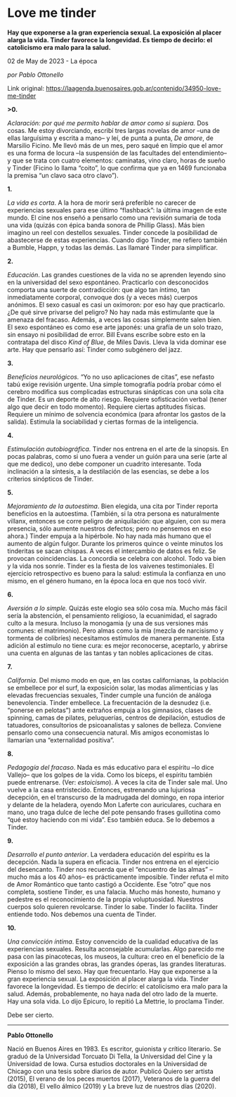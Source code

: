 # Love me tinder

**Hay que exponerse a la gran experiencia sexual. La exposición al placer alarga la vida. Tinder favorece la longevidad. Es tiempo de decirlo: el catolicismo era malo para la salud.**

02 de May de 2023 - La época

_por Pablo Ottonello_

Link original: https://laagenda.buenosaires.gob.ar/contenido/34950-love-me-tinder



**>0.**




*Aclaración: por qué me permito hablar de amor como si supiera.* Dos cosas. Me estoy divorciando, escribí tres largas novelas de amor –una de ellas larguísima y escrita a mano– y leí, de punta a punta, *De amore*, de Marsilio Ficino. Me llevó más de un mes, pero saqué en limpio que el amor es una forma de locura –la suspensión de las facultades del entendimiento– y que se trata con cuatro elementos: caminatas, vino claro, horas de sueño y Tinder (Ficino lo llama “coito”, lo que confirma que ya en 1469 funcionaba la premisa “un clavo saca otro clavo”).




**1.**




*La vida es corta*. A la hora de morir será preferible no carecer de experiencias sexuales para ese último “flashback”: la última imagen de este mundo. El cine nos enseñó a pensarlo como una revisión sumaria de toda una vida (quizás con épica banda sonora de Phillip Glass). Más bien imagino un reel con destellos sexuales. Tinder concede la posibilidad de abastecerse de estas experiencias. Cuando digo Tinder, me refiero también a Bumble, Happn, y todas las demás. Las llamaré Tinder para simplificar.




**2.**




*Educación*. Las grandes cuestiones de la vida no se aprenden leyendo sino en la universidad del sexo espontáneo. Practicarlo con desconocidos comporta una suerte de contradicción: que algo tan íntimo, tan inmediatamente corporal, convoque dos (y a veces más) cuerpos anónimos. El sexo casual es casi un oxímoron: por eso hay que practicarlo. ¿De qué sirve privarse del peligro? No hay nada más estimulante que la amenaza del fracaso. Además, a veces las cosas simplemente salen bien. El sexo espontáneo es como ese arte japonés: una grafía de un solo trazo, sin ensayo ni posibilidad de error. Bill Evans escribe sobre esto en la contratapa del disco *Kind of Blue*, de Miles Davis. Lleva la vida dominar ese arte. Hay que pensarlo así: Tinder como subgénero del jazz.




**3.**




*Beneficios neurológicos.* “Yo no uso aplicaciones de citas”, ese nefasto tabú exige revisión urgente. Una simple tomografía podría probar cómo el cerebro modifica sus complicadas estructuras sinápticas con una sola cita de Tinder. Es un deporte de alto riesgo. Requiere sofisticación verbal (tener algo que decir en todo momento). Requiere ciertas aptitudes físicas. Requiere un mínimo de solvencia económica (para afrontar los gastos de la salida). Estimula la sociabilidad y ciertas formas de la inteligencia.




**4.**




*Estimulación autobiográfica.* Tinder nos entrena en el arte de la sinopsis. En pocas palabras, como si uno fuera a vender un guión para una serie (arte al que me dedico), uno debe componer un cuadrito interesante. Toda inclinación a la síntesis, a la destilación de las esencias, se debe a los criterios sinópticos de Tinder.




**5.**




*Mejoramiento de la autoestima*. Bien elegida, una cita por Tinder reporta beneficios en la autoestima. (También, si la otra persona es naturalmente villanx, entonces se corre peligro de aniquilación: que alguien, con su mera presencia, sólo aumente nuestros defectos; pero no pensemos en eso ahora.) Tinder empuja a la hipérbole. No hay nada más humano que el aumento de algún fulgor. Durante los primeros quince o veinte minutos los tinderitas se sacan chispas. A veces el intercambio de datos es feliz. Se provocan coincidencias. La concordia se celebra con alcohol. Todo va bien y la vida nos sonríe. Tinder es la fiesta de los vaivenes testimoniales. El ejercicio retrospectivo es bueno para la salud: estimula la confianza en uno mismo, en el género humano, en la época loca en que nos tocó vivir.




**6.**




*Aversión a lo simple.* Quizás este elogio sea sólo cosa mía. Mucho más fácil sería la abstención, el pensamiento religioso, la ecuanimidad, el sagrado culto a la mesura. Incluso la monogamia (y una de sus versiones más comunes: el matrimonio). Pero almas como la mía (mezcla de narcisismo y tormenta de colibríes) necesitamos estímulos de manera permanente. Esta adición al estímulo no tiene cura: es mejor reconocerse, aceptarlo, y abrirse una cuenta en algunas de las tantas y tan nobles aplicaciones de citas.




**7.**




*California*. Del mismo modo en que, en las costas californianas, la población se embellece por el surf, la exposición solar, las modas alimenticias y las elevadas frecuencias sexuales, Tinder cumple una función de análoga benevolencia. Tinder embellece. La frecuentación de la desnudez (i.e. “ponerse en pelotas”) ante extraños empuja a los gimnasios, clases de spinning, camas de pilates, peluquerías, centros de depilación, estudios de tatuadores, consultorios de psicoanalistas y salones de belleza. Conviene pensarlo como una consecuencia natural. Mis amigos economistas lo llamarían una “externalidad positiva”.




**8.**




*Pedagogía del fracaso*. Nada es más educativo para el espíritu –lo dice Vallejo– que los golpes de la vida. Como los bíceps, el espíritu también puede entrenarse. (Ver: *estoicismo*). A veces la cita de Tinder sale mal. Uno vuelve a la casa entristecido. Entonces, estrenando una lujuriosa decepción, en el transcurso de la madrugada del domingo, en ropa interior y delante de la heladera, oyendo Mon Laferte con auriculares, cuchara en mano, uno traga dulce de leche del pote pensando frases guillotina como “qué estoy haciendo con mi vida”. Eso también educa. Se lo debemos a Tinder.




**9.**




*Desarrollo el punto anterior*. La verdadera educación del espíritu es la decepción. Nada la supera en eficacia. Tinder nos entrena en el ejercicio del desencanto. Tinder nos recuerda que el “encuentro de las almas” –mucho más a los 40 años– es prácticamente imposible. Tinder refuta el mito de Amor Romántico que tanto castigó a Occidente. Ese “otro” que nos completa, sostiene Tinder, es una falacia. Mucho más honesto, humano y pedestre es el reconocimiento de la propia voluptuosidad. Nuestros cuerpos solo quieren revolcarse. Tinder lo sabe. Tinder lo facilita. Tinder entiende todo. Nos debemos una cuenta de Tinder.




**10.**




*Una convicción íntima*. Estoy convencido de la cualidad educativa de las experiencias sexuales. Resulta aconsejable acumularlas. Algo parecido me pasa con las pinacotecas, los museos, la cultura: creo en el beneficio de la exposición a las grandes obras, las grandes óperas, las grandes literaturas. Pienso lo mismo del sexo. Hay que frecuentarlo. Hay que exponerse a la gran experiencia sexual. La exposición al placer alarga la vida. Tinder favorece la longevidad. Es tiempo de decirlo: el catolicismo era malo para la salud. Además, probablemente, no haya nada del otro lado de la muerte. Hay una sola vida. Lo dijo Epicuro, lo repitió La Mettrie, lo proclama Tinder.




Debe ser cierto.




---




**Pablo Ottonello**




Nació en Buenos Aires en 1983. Es escritor, guionista y crítico literario. Se graduó de la Universidad Torcuato Di Tella, la Universidad del Cine y la Universidad de Iowa. Cursa estudios doctorales en la Universidad de Chicago con una tesis sobre diarios de autor. Publicó Quiero ser artista (2015), El verano de los peces muertos (2017), Veteranos de la guerra del día (2018), El vello álmico (2019) y La breve luz de nuestros días (2020).



